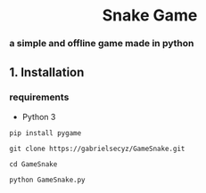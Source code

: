 <h1 align="center">Snake Game</h1>

### a simple and offline game made in python

## 1. Installation

### requirements
- Python 3

```
pip install pygame
```
```
git clone https://gabrielsecyz/GameSnake.git
```
```
cd GameSnake
```
```
python GameSnake.py
```
